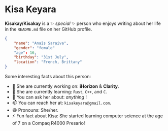# Kisa Keyara

**Kisakay/Kisakay** is a ✨ _special_ ✨ person who enjoys writing about her life in the `README.md` file on her GitHub profile.

```JSON
{
    "name": "Anaïs Saraiva",
    "gender": "female"
    "age": 16,
    "birthday": "31st July",
    "location": "French, Brittany"
}
```
Some interesting facts about this person:

-   🔭 She are currently working on: **iHorizon** & **Clarity**.
-   🌱 She are currently learning: `Rust`, `C++`, and `C`.
-   💬 You can ask her about: _anything_ !
-   📫 You can reach her at: `kisakeyara@gmail.com`.
-   😄 Pronouns: She/her.
-   ⚡ Fun fact about Kisa: She started learning computer science at the age of 7 on a Compaq R4000 Presario!
